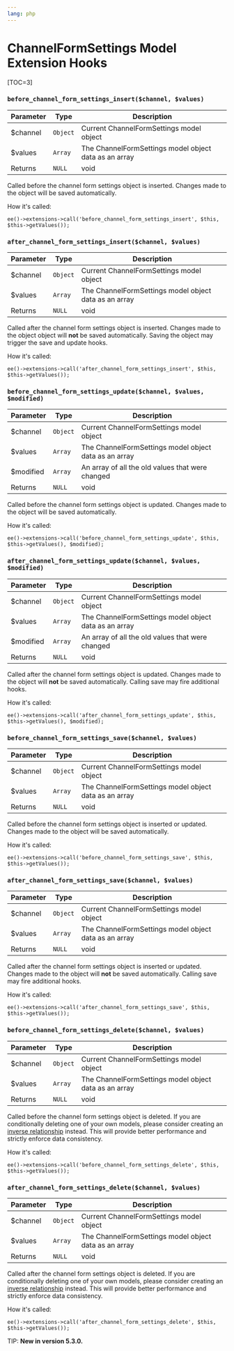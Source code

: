 ```yaml
---
lang: php
---
```


<!--
    This source file is part of the open source project
    ExpressionEngine User Guide (https://github.com/ExpressionEngine/ExpressionEngine-User-Guide)

    @link      https://expressionengine.com/
    @copyright Copyright (c) 2003-2019, EllisLab Corp. (https://ellislab.com)
    @license   https://expressionengine.com/license Licensed under Apache License, Version 2.0
-->

# ChannelFormSettings Model Extension Hooks

[TOC=3]

### `before_channel_form_settings_insert($channel, $values)`

| Parameter | Type     | Description                                           |
| --------- | -------- | ------------------------------------------------------|
| \$channel | `Object` | Current ChannelFormSettings model object              |
| \$values  | `Array`  | The ChannelFormSettings model object data as an array |
| Returns   | `NULL`   | void                                                  |

Called before the channel form settings object is inserted. Changes made to the object will be saved automatically.

How it's called:

    ee()->extensions->call('before_channel_form_settings_insert', $this, $this->getValues());

### `after_channel_form_settings_insert($channel, $values)`

| Parameter | Type     | Description                                           |
| --------- | -------- | ------------------------------------------------------|
| \$channel | `Object` | Current ChannelFormSettings model object              |
| \$values  | `Array`  | The ChannelFormSettings model object data as an array |
| Returns   | `NULL`   | void                                                  |

Called after the channel form settings object is inserted. Changes made to the object object will **not** be saved automatically. Saving the object may trigger the save and update hooks.

How it's called:

    ee()->extensions->call('after_channel_form_settings_insert', $this, $this->getValues());

### `before_channel_form_settings_update($channel, $values, $modified)`

| Parameter  | Type     | Description                                           |
| ---------- | -------- | ----------------------------------------------------- |
| \$channel  | `Object` | Current ChannelFormSettings model object              |
| \$values   | `Array`  | The ChannelFormSettings model object data as an array |
| \$modified | `Array`  | An array of all the old values that were changed      |
| Returns    | `NULL`   | void                                                  |

Called before the channel form settings object is updated. Changes made to the object will be saved automatically.

How it's called:

    ee()->extensions->call('before_channel_form_settings_update', $this, $this->getValues(), $modified);

### `after_channel_form_settings_update($channel, $values, $modified)`

| Parameter  | Type     | Description                                           |
| ---------- | -------- | ----------------------------------------------------- |
| \$channel  | `Object` | Current ChannelFormSettings model object              |
| \$values   | `Array`  | The ChannelFormSettings model object data as an array |
| \$modified | `Array`  | An array of all the old values that were changed      |
| Returns    | `NULL`   | void                                                  |

Called after the channel form settings object is updated. Changes made to the object will **not** be saved automatically. Calling save may fire additional hooks.

How it's called:

    ee()->extensions->call('after_channel_form_settings_update', $this, $this->getValues(), $modified);

### `before_channel_form_settings_save($channel, $values)`

| Parameter | Type     | Description                                           |
| --------- | -------- | ----------------------------------------------------- |
| \$channel | `Object` | Current ChannelFormSettings model object              |
| \$values  | `Array`  | The ChannelFormSettings model object data as an array |
| Returns   | `NULL`   | void                                                  |

Called before the channel form settings object is inserted or updated. Changes made to the object will be saved automatically.

How it's called:

    ee()->extensions->call('before_channel_form_settings_save', $this, $this->getValues());

### `after_channel_form_settings_save($channel, $values)`

| Parameter | Type     | Description                                           |
| --------- | -------- | ----------------------------------------------------- |
| \$channel | `Object` | Current ChannelFormSettings model object              |
| \$values  | `Array`  | The ChannelFormSettings model object data as an array |
| Returns   | `NULL`   | void                                                  |

Called after the channel form settings object is inserted or updated. Changes made to the object will **not** be saved automatically. Calling save may fire additional hooks.

How it's called:

    ee()->extensions->call('after_channel_form_settings_save', $this, $this->getValues());

### `before_channel_form_settings_delete($channel, $values)`

| Parameter | Type     | Description                                           |
| --------- | -------- | ----------------------------------------------------- |
| \$channel | `Object` | Current ChannelFormSettings model object              |
| \$values  | `Array`  | The ChannelFormSettings model object data as an array |
| Returns   | `NULL`   | void                                                  |

Called before the channel form settings object is deleted. If you are conditionally deleting one of your own models, please consider creating an [inverse relationship](development/services/model/relating-models.md#inverse-relationships) instead. This will provide better performance and strictly enforce data consistency.

How it's called:

    ee()->extensions->call('before_channel_form_settings_delete', $this, $this->getValues());

### `after_channel_form_settings_delete($channel, $values)`

| Parameter | Type     | Description                                           |
| --------- | -------- | ----------------------------------------------------- |
| \$channel | `Object` | Current ChannelFormSettings model object              |
| \$values  | `Array`  | The ChannelFormSettings model object data as an array |
| Returns   | `NULL`   | void                                                  |

Called after the channel form settings object is deleted. If you are conditionally deleting one of your own models, please consider creating an [inverse relationship](development/services/model/relating-models.md#inverse-relationships) instead. This will provide better performance and strictly enforce data consistency.

How it's called:

    ee()->extensions->call('after_channel_form_settings_delete', $this, $this->getValues());

TIP: **New in version 5.3.0.**
